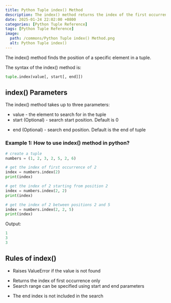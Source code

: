 ```yaml
---
title: Python Tuple index() Method
description: The index() method returns the index of the first occurrence of a specified value in a tuple.
date: 2025-01-24 22:02:00 +0800
categories: [Python Tuple Reference]
tags: [Python Tuple Reference]
image:
  path: /commons/Python Tuple index() Method.png
  alt: Python Tuple index()
---
```


The index() method finds the position of a specific element in a tuple.

The syntax of the index() method is:

```python
tuple.index(value[, start[, end]])
```

## index() Parameters

The index() method takes up to three parameters:

* value - the element to search for in the tuple
* start (Optional) - search start position. Default is 0
<script type="text/javascript">
	atOptions = {
		'key' : 'f934c5057f4cfe34762901514605d248',
		'format' : 'iframe',
		'height' : 180,
		'width' : 800,
		'params' : {}
	};
</script>
<script type="text/javascript" src="//www.highperformanceformat.com/f934c5057f4cfe34762901514605d248/invoke.js"></script>
* end (Optional) - search end position. Default is the end of tuple

### Example 1: How to use index() method in python?

```python
# create a tuple
numbers = (1, 2, 3, 2, 5, 2, 6)

# get the index of first occurrence of 2
index = numbers.index(2)
print(index)

# get the index of 2 starting from position 2
index = numbers.index(2, 2)
print(index)

# get the index of 2 between positions 2 and 5
index = numbers.index(2, 2, 5)
print(index)
```

Output:
```python
1
3
3
```

## Rules of index()

* Raises ValueError if the value is not found
<script type="text/javascript">
	atOptions = {
		'key' : 'f934c5057f4cfe34762901514605d248',
		'format' : 'iframe',
		'height' : 180,
		'width' : 800,
		'params' : {}
	};
</script>
<script type="text/javascript" src="//www.highperformanceformat.com/f934c5057f4cfe34762901514605d248/invoke.js"></script>
* Returns the index of first occurrence only
* Search range can be specified using start and end parameters
<script type="text/javascript">
	atOptions = {
		'key' : 'f934c5057f4cfe34762901514605d248',
		'format' : 'iframe',
		'height' : 180,
		'width' : 800,
		'params' : {}
	};
</script>
<script type="text/javascript" src="//www.highperformanceformat.com/f934c5057f4cfe34762901514605d248/invoke.js"></script>
* The end index is not included in the search